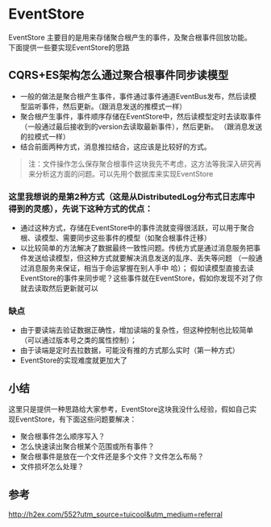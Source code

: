 # EventStore
EventStore 主要目的是用来存储聚合根产生的事件，及聚合根事件回放功能。</br> 
下面提供一些要实现EventStore的思路

## CQRS+ES架构怎么通过聚合根事件同步读模型
- 一般的做法是聚合根产生事件，事件通过事件通道EventBus发布，然后读模型监听事件，然后更新。（跟消息发送的推模式一样）
- 聚合根产生事件，事件顺序存储在EventStore中，然后读模型定时去读取事件（一般通过最后接收到的version去读取最新事件），然后更新。
 （跟消息发送的拉模式一样）
- 结合前面两种方式，消息推拉结合，这应该是比较好的方式。

> 注：文件操作怎么保存聚合根事件这块我先不考虑，这方法等我深入研究再来分析这方面的问题。可以先用个数据库来实现EventStore

### 这里我想说的是第2种方式（这是从DistributedLog分布式日志库中得到的灵感），先说下这种方式的优点：
- 通过这种方式，存储在EventStore中的事件流就变得很活跃，可以用于聚合根、读模型、需要同步这些事件的模型（如聚合根事件迁移）
- 以比较简单的方法解决了数据最终一致性问题。传统方式是通过消息服务把事件发送给读模型，但这种方式就要解决消息发送的乱序、丢失等问题
 （一般通过消息服务来保证，相当于命运掌握在别人手中 哈）；
  假如读模型直接去读EventStore的事件来同步呢？这些事件就在EventStore，假如你发现不对了你就去读取然后更新就可以
  
### 缺点
- 由于要读端去验证数据正确性，增加读端的复杂性，但这种控制也比较简单（可以通过版本号之类的属性控制）；
- 由于读端是定时去拉数据，可能没有推的方式那么实时（第一种方式）
- EventStore的实现难度就更加大了

## 小结
这里只是提供一种思路给大家参考，EventStore这块我没什么经验，假如自己实现EventStore，有下面这些问题要解决：
- 聚合根事件怎么顺序写入？
- 怎么快速读出聚合根某个范围或所有事件？
- 聚合根事件是放在一个文件还是多个文件？文件怎么布局？
- 文件损坏怎么处理？

## 参考
http://h2ex.com/552?utm_source=tuicool&utm_medium=referral

